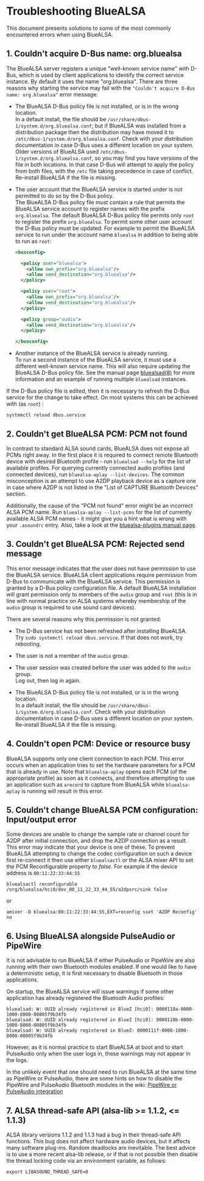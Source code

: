 # Troubleshooting BlueALSA

This document presents solutions to some of the most commonly encountered
errors when using BlueALSA.

## 1. Couldn't acquire D-Bus name: org.bluealsa

The BlueALSA server registers a unique "well-known service name" with D-Bus,
which is used by client applications to identify the correct service instance.
By default it uses the name "org.bluealsa". There are three reasons why
starting the service may fail with the
`"Couldn't acquire D-Bus name: org.bluealsa"` error message:

- The BlueALSA D-Bus policy file is not installed, or is in the wrong
location.\
In a default install, the file should be
`/usr/share/dbus-1/system.d/org.bluealsa.conf`; but if BlueALSA was installed
from a distribution package then the distribution may have moved it to
`/etc/dbus-1/system.d/org.bluealsa.conf`. Check with your distribution
documentation in case D-Bus uses a different location on your system. Older
versions of BlueALSA used `/etc/dbus-1/system.d/org.bluealsa.conf`, so you may
find you have versions of the file in both locations. In that case D-Bus will
attempt to apply the policy from both files, with the `/etc` file taking
precedence in case of conflict.
Re-install BlueALSA if the file is missing.

- The user account that the BlueALSA service is started under is not
permitted to do so by the D-Bus policy.\
The BlueALSA D-Bus policy file must contain a rule that permits the BlueALSA
service account to register names with the prefix `org.bluealsa`. The default
BlueALSA D-Bus policy file permits only `root` to register the prefix
`org.bluealsa`. To permit some other user account the D-Bus policy must be
updated. For example to permit the BlueALSA service to run under the account
name `bluealsa` in addition to being able to run as `root`:

   ```xml
   <busconfig>

     <policy user="bluealsa">
       <allow own_prefix="org.bluealsa"/>
       <allow send_destination="org.bluealsa"/>
     </policy>

     <policy user="root">
       <allow own_prefix="org.bluealsa"/>
       <allow send_destination="org.bluealsa"/>
     </policy>

     <policy group="audio">
       <allow send_destination="org.bluealsa"/>
     </policy>

   </busconfig>
   ```

- Another instance of the BlueALSA service is already running.\
To run a second instance of the BlueALSA service, it must use a different
well-known service name. This will also require updating the BlueALSA D-Bus
policy file. See the manual page [bluealsad(8)][] for more information and an
example of running multiple `bluealsad` instances.

If the D-Bus policy file is edited, then it is necessary to refresh the D-Bus
service for the change to take effect. On most systems this can be achieved
with (as `root`) :

```console
systemctl reload dbus.service
```

[bluealsad(8)]: doc/bluealsad.8.rst

## 2. Couldn't get BlueALSA PCM: PCM not found

In contrast to standard ALSA sound cards, BlueALSA does not expose all PCMs
right away. In the first place it is required to connect remote Bluetooth
device with desired Bluetooth profile - run `bluealsad --help` for the list
of available profiles. For querying currently connected audio profiles (and
connected devices), run `bluealsa-aplay --list-devices`. The common
misconception is an attempt to use A2DP playback device as a capture one in
case where A2DP is not listed in the "List of CAPTURE Bluetooth Devices"
section.

Additionally, the cause of the "PCM not found" error might be an incorrect
ALSA PCM name. Run `bluealsa-aplay --list-pcms` for the list of currently
available ALSA PCM names - it might give you a hint what is wrong with your
`.asoundrc` entry. Also, take a look at the [bluealsa-plugins manual
page](doc/bluealsa-plugins.7.rst).

## 3. Couldn't get BlueALSA PCM: Rejected send message

This error message indicates that the user does not have permission to use
the BlueALSA service. BlueALSA client applications require permission from
D-Bus to communicate with the BlueALSA service. This permission is granted
by a D-Bus policy configuration file. A default BlueALSA installation will
grant permission only to members of the `audio` group and `root` (this is in
line with normal practice on ALSA systems whereby membership of the `audio`
group is required to use sound card devices).

There are several reasons why this permission is not granted:

- The D-Bus service has not been refreshed after installing BlueALSA.\
Try `sudo systemctl reload dbus.service`. If that does not work, try
rebooting.

- The user is not a member of the `audio` group.

- The user session was created before the user was added to the `audio`
 group.\
Log out, then log in again.

- The BlueALSA D-Bus policy file is not installed, or is in the wrong
location.\
In a default install, the file should be
`/usr/share/dbus-1/system.d/org.bluealsa.conf`. Check with your distribution
documentation in case D-Bus uses a different location on your system.
Re-install BlueALSA if the file is missing.

## 4. Couldn't open PCM: Device or resource busy

BlueALSA supports only one client connection to each PCM. This error occurs
when an application tries to set the hardware parameters for a PCM that is
already in use. Note that `bluealsa-aplay` opens each PCM (of the appropriate
profile) as soon as it connects, and therefore attempting to use an application
such as `arecord` to capture from BlueALSA while `bluealsa-aplay` is running
will result in this error.

## 5. Couldn't change BlueALSA PCM configuration: Input/output error

Some devices are unable to change the sample rate or channel count for A2DP
after initial connection, and drop the A2DP connection as a result. This error
may indicate that your device is one of these. To prevent BlueALSA attempting
to change the codec configuration on such a device first re-connect it then use
either `bluealsactl` or the ALSA mixer API to set the PCM Reconfigurable
property to *false*. For example if the device address is `00:11:22:33:44:55`

```console
bluealsactl reconfigurable /org/bluealsa/hci0/dev_00_11_22_33_44_55/a2dpsrc/sink false
```

or

```console
amixer -D bluealsa:00:11:22:33:44:55,EXT=reconfig sset 'A2DP Reconfig' no
```

## 6. Using BlueALSA alongside PulseAudio or PipeWire

It is not advisable to run BlueALSA if either PulseAudio or PipeWire are also
running with their own Bluetooth modules enabled. If one would like to have a
deterministic setup, it is first necessary to disable Bluetooth in those
applications.

On startup, the BlueALSA service will issue warnings if some other application
has already registered the Bluetooth Audio profiles:

```text
bluealsad: W: UUID already registered in BlueZ [hci0]: 0000110a-0000-1000-8000-00805f9b34fb
bluealsad: W: UUID already registered in BlueZ [hci0]: 0000110b-0000-1000-8000-00805f9b34fb
bluealsad: W: UUID already registered in BlueZ: 0000111f-0000-1000-8000-00805f9b34fb
```

However, as it is normal practice to start BlueALSA at boot and to start
PulseAudio only when the user logs in, these warnings may not appear in the
logs.

In the unlikely event that one should need to run BlueALSA at the same time as
PipeWire or PulseAudio, there are some hints on how to disable the PipeWire and
PulseAudio Bluetooth modules in the wiki: [PipeWire or PulseAudio integration][]

[PipeWire or PulseAudio integration]: https://github.com/arkq/bluez-alsa/wiki/PulseAudio-integration

## 7. ALSA thread-safe API (alsa-lib >= 1.1.2, <= 1.1.3)

ALSA library versions 1.1.2 and 1.1.3 had a bug in their thread-safe API
functions. This bug does not affect hardware audio devices, but it affects
many software plug-ins. Random deadlocks are inevitable. The best advice is
to use a more recent alsa-lib release, or if that is not possible then
disable the thread locking code via an environment variable, as follows:

```console
export LIBASOUND_THREAD_SAFE=0
```

<!-- markdownlint-configure-file { line_length: { code_blocks: false } } -->
